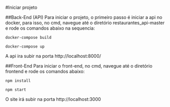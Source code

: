 #Iniciar projeto

##Back-End (API)
Para iniciar o projeto, o primeiro passo é iniciar a api no docker, para isso, no cmd, navegue até o diretório restaurantes_api-master e rode os comandos abaixo na sequencia:

`docker-compose build`

`docker-compose up`

A api ira subir na porta http://localhost:8000/

##Front-End
Para iniciar o front-end, no cmd, navegue até o diretório frontend e rode os comandos abaixo:

`npm install`

`npm start`

O site irá subir na porta http://localhost:3000
